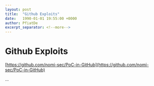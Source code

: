 ```yaml
---
layout: post
title:  "Github Exploits"
date:   1990-01-01 19:55:00 +0000
author: PfiatDe
excerpt_separator: <!--more-->
---
```


# Github Exploits

[https://github.com/nomi-sec/PoC-in-GitHub](https://github.com/nomi-sec/PoC-in-GitHub)

...
<!--more-->
